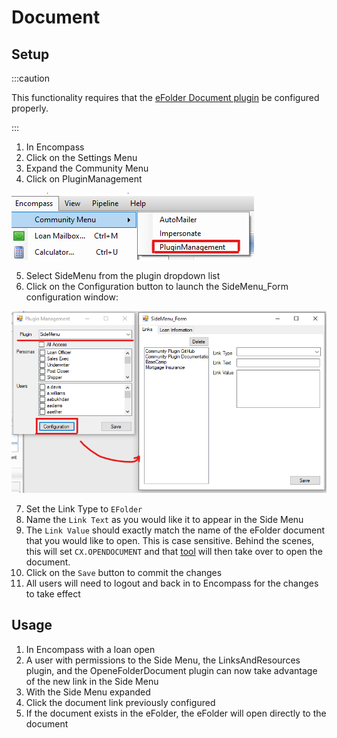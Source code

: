 # Document

## Setup

:::caution

This functionality requires that the [eFolder Document plugin](/docs/documentation/tools/Utilities/Open%20eFolder%20Document) be configured properly. 

:::

1. In Encompass
2. Click on the Settings Menu
3. Expand the Community Menu
4. Click on PluginManagement

![Community Plugin Menu](/img/CommunityPluginMenu.png)

5. Select SideMenu from the plugin dropdown list
6. Click on the Configuration button to launch the SideMenu_Form configuration window:

![Side Menu Configuration Menu](/img/SideMenu/SideMenuConfiguration.png)

7. Set the Link Type to `EFolder`
8. Name the `Link Text` as you would like it to appear in the Side Menu
9. The `Link Value` should exactly match the name of the eFolder document that you would like to open. This is case sensitive. Behind the scenes, this will set `CX.OPENDOCUMENT` and that [tool](/docs/documentation/tools/Utilities/Open%20eFolder%20Document) will then take over to open the document.
10. Click on the `Save` button to commit the changes
11. All users will need to logout and back in to Encompass for the changes to take effect

## Usage

1. In Encompass with a loan open
2. A user with permissions to the Side Menu, the LinksAndResources plugin, and the OpeneFolderDocument plugin can now take advantage of the new link in the Side Menu
3. With the Side Menu expanded
4. Click the document link previously configured
5. If the document exists in the eFolder, the eFolder will open directly to the document
